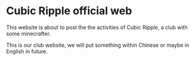 # Cubic Ripple official web
This website is about to post the the activities of Cubic Ripple, a club with some minecrafter.

This is our club website, we will put something within Chinese or maybe in English in future.
